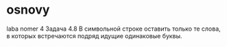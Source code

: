 # osnovy
laba nomer 4 
Задача 4.8
В символьной строке оставить только те слова, в которых встречаются
подряд идущие одинаковые буквы.

